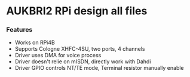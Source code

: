 # AUKBRI2 RPi design all files 
### Features
- Works on RPi4B 
- Supports Cologne XHFC-4SU, two ports, 4 channels
- Driver uses DMA for voice process
- Driver doesn't relie on mISDN, directly work with Dahdi
- Driver GPIO controls NT/TE mode, Terminal resistor manually enable
